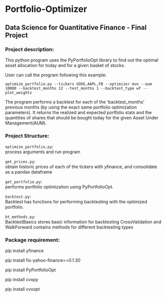 # Portfolio-Optimizer

## Data Science for Quantitative Finance - Final Project

### Project description:
This python program uses the PyPortfolioOpt library to find out the optimal asset allocation
for today and for a given basket of stocks.

User can call the program following this example:

```optimize_portfolio.py --tickers GOOG,AAPL,FB --optimizer mvo --aum 10000 --backtest_months 12 --test_months 1 --backtest_type wf --plot_weights```

The program performs a backtest for each of the ‘backtest_months’ previous months
(by using the exact same portfolio optimization parameters). It returns the realized and expected portfolio
stats and the quantities of shares that should be bought today for the given Asset Under Management(AUM).

### Project Structure:
`optimize_portfolio.py`:  
    process arguments and run program
 
`get_prices.py`:  
    obtain historic prices of each of the tickers with yfinance, and consolidate as a pandas dataframe
    
`get_portfolio.py`:  
    performs portfolio optimization using PyPortfolioOpt.
    
`backtest.py`:  
    Backtest has functions for performing backtesting with the optimized portfolio.
    
`bt_methods.py`:  
    BacktestBasics stores basic information for backtesting
    CrossValidation and WalkForward contains methods for different backtesting types

### Package requirement:
pip install yfinance  

pip install fix-yahoo-finance==0.1.30  

pip install PyPortfolioOpt  

pip install cvxpy  

pip install cvxopt
